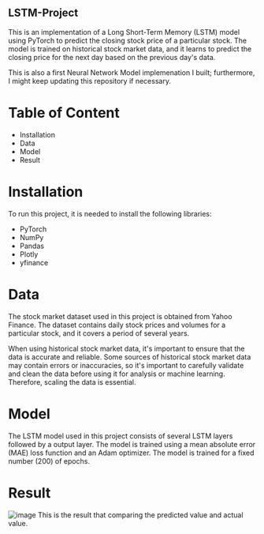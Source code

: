 ## LSTM-Project
This is an implementation of a Long Short-Term Memory (LSTM) model using PyTorch to predict the closing stock price of a particular stock. The model is trained on historical stock market data, and it learns to predict the closing price for the next day based on the previous day's data.

This is also a first Neural Network Model implemenation I built; furthermore, I might keep updating this repository if necessary.
# Table of Content
  * Installation
  * Data
  * Model
  * Result
# Installation
To run this project, it is needed to install the following libraries:
 * PyTorch
 * NumPy
 * Pandas
 * Plotly
 * yfinance
# Data 
The stock market dataset used in this project is obtained from Yahoo Finance. The dataset contains daily stock prices and volumes for a particular stock, and it covers a period of several years.

When using historical stock market data, it's important to ensure that the data is accurate and reliable. Some sources of historical stock market data may contain errors or inaccuracies, so it's important to carefully validate and clean the data before using it for analysis or machine learning. Therefore, scaling the data is essential.

# Model
The LSTM model used in this project consists of several LSTM layers followed by a output layer. The model is trained using a mean absolute error (MAE) loss function and an Adam optimizer. The model is trained for a fixed number (200) of epochs.

# Result
![image](https://github.com/skcKenneth/LSTM-Project/assets/46993305/5f77aa0e-3b1c-4519-9178-778717c48d5c)
This is the result that comparing the predicted value and actual value.
